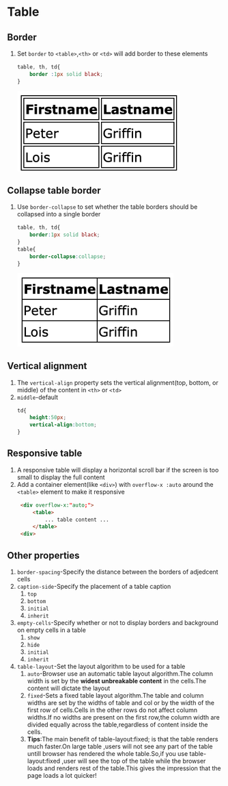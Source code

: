 # Table

## Border
1. Set `border` to `<table>`,`<th>` or `<td>` will add border to these elements
   ```css
   table, th, td{
       border :1px solid black;
   }
   ```
   ![](./resources/tbb.png)

## Collapse table border
1. Use `border-collapse` to set whether the table borders should be collapsed into a single border
   ```css
   table, th, td{
       border:1px solid black;
   }
   table{
       border-collapse:collapse;
   }
   ```
   ![](./resources/tbcb.png)

## Vertical alignment
1. The `vertical-align` property sets the vertical alignment(top, bottom, or middle) of the content in `<th>` or `<td>`
2. `middle`-default
   ```css
   td{
       height:50px;
       vertical-align:bottom;
   }
   ```

## Responsive table
1. A responsive table will display a horizontal scroll bar if the screen is too small to display the full content
2. Add a container element(like `<div>`) with `overflow-x :auto` around the `<table>` element to make it responsive
   ```html
    <div overflow-x:"auto;">
        <table>
            ... table content ...
        </table>
    <div>
   ``` 

## Other properties
1. `border-spacing`-Specify the distance between the borders of adjedcent cells
2. `caption-side`-Specify the placement of a table caption
   1. `top`
   2. `bottom`
   3. `initial`
   4. `inherit`
3. `empty-cells`-Specify whether or not to display borders and background on empty cells in a table
   1. `show`
   2. `hide`
   3. `initial`
   4. `inherit`
4. `table-layout`-Set the layout algorithm to be used for a table
   1. `auto`-Browser use an automatic table layout algorithm.The column width is set by the **widest unbreakable content** in the cells.The content will dictate the layout
   2. `fixed`-Sets a fixed table layout algorithm.The table and column widths are set by the widths of table and col or by the width of the first row of cells.Cells in the other rows do not affect column widths.If no widths are present on the first row,the column width are divided equally across the table,regardless of content inside the cells.
   3. **Tips**:The main benefit of table-layout:fixed; is that the table renders much faster.On large table ,users will not see any part of the table untill browser has rendered the whole table.So,if you use table-layout:fixed ,user will see the top of the table while the browser loads and renders rest of the table.This gives the impression that the page loads a lot quicker!